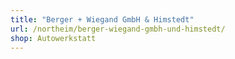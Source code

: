 ```yaml
---
title: "Berger + Wiegand GmbH & Himstedt"
url: /northeim/berger-wiegand-gmbh-und-himstedt/
shop: Autowerkstatt
---
```

